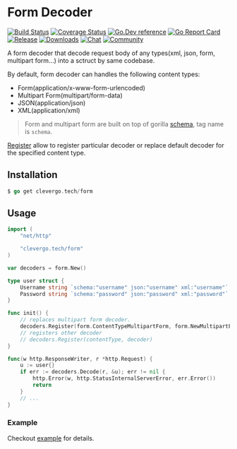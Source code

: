 # Form Decoder 
[![Build Status](https://img.shields.io/travis/clevergo/form?style=flat-square)](https://travis-ci.org/clevergo/form)
[![Coverage Status](https://img.shields.io/coveralls/github/clevergo/form?style=flat-square)](https://coveralls.io/github/clevergo/form?branch=master)
[![Go.Dev reference](https://img.shields.io/badge/go.dev-reference-blue?logo=go&logoColor=white&style=flat-square)](https://pkg.go.dev/clevergo.tech/form?tab=doc)
[![Go Report Card](https://goreportcard.com/badge/github.com/clevergo/form?style=flat-square)](https://goreportcard.com/report/github.com/clevergo/form)
[![Release](https://img.shields.io/github/release/clevergo/form.svg?style=flat-square)](https://github.com/clevergo/form/releases)
[![Downloads](https://img.shields.io/endpoint?url=https://pkg.clevergo.tech/api/badges/downloads/total/clevergo.tech/form&style=flat-square)](https://pkg.clevergo.tech/)
[![Chat](https://img.shields.io/badge/chat-telegram-blue?style=flat-square)](https://t.me/clevergotech)
[![Community](https://img.shields.io/badge/community-forum-blue?style=flat-square&color=orange)](https://forum.clevergo.tech)

A form decoder that decode request body of any types(xml, json, form, multipart form...) into a sctruct by same codebase.

By default, form decoder can handles the following content types:

- Form(application/x-www-form-urlencoded)
- Multipart Form(multipart/form-data)
- JSON(application/json)
- XML(application/xml)

> Form and multipart form are built on top of gorilla [schema](https://github.com/gorilla/schema), tag name is `schema`.

[Register](https://pkg.go.dev/clevergo.tech/form?tab=doc#Decoders.Register) allow to register particular decoder or replace default decoder 
for the specified content type.

## Installation

```go
$ go get clevergo.tech/form
```

## Usage

```go
import (
	"net/http"

	"clevergo.tech/form"
)

var decoders = form.New()

type user struct {
	Username string `schema:"username" json:"username" xml:"username"`
	Password string `schema:"password" json:"password" xml:"password"`
}

func init() {
	// replaces multipart form decoder.
	decoders.Register(form.ContentTypeMultipartForm, form.NewMultipartForm(10*1024*1024))
	// registers other decoder
	// decoders.Register(contentType, decoder)
}

func(w http.ResponseWriter, r *http.Request) {
	u := user{}
	if err := decoders.Decode(r, &u); err != nil {
		http.Error(w, http.StatusInternalServerError, err.Error())
		return
	}
	// ...
}
```

### Example

Checkout [example](https://github.com/clevergo/examples/tree/master/form) for details.
